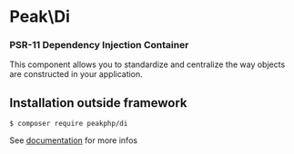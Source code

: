 # Peak\Di
### PSR-11 Dependency Injection Container
This component allows you to standardize and centralize the way objects are constructed in your application.

## Installation outside framework

```
$ composer require peakphp/di
```

See [documentation](https://peak.readthedocs.io/en/latest/components/di/introduction/) for more infos
